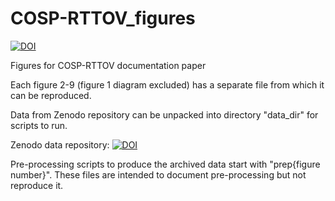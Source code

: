 # COSP-RTTOV_figures
[![DOI](https://zenodo.org/badge/916191874.svg)](https://doi.org/10.5281/zenodo.14646877)

Figures for COSP-RTTOV documentation paper

Each figure 2-9 (figure 1 diagram excluded) has a separate file from which it can be reproduced.

Data from Zenodo repository can be unpacked into directory "data_dir" for scripts to run.

Zenodo data repository:
[![DOI](https://zenodo.org/badge/DOI/10.5281/zenodo.14647157.svg)](https://doi.org/10.5281/zenodo.14647157)


Pre-processing scripts to produce the archived data start with "prep{figure number}". These files are intended to document pre-processing but not reproduce it.

